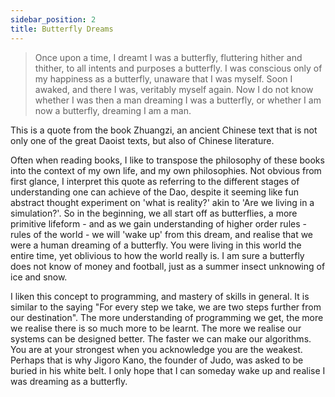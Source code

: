 ```yaml
---
sidebar_position: 2
title: Butterfly Dreams
---
```


> Once upon a time, I dreamt I was a butterfly, fluttering hither and thither, to all intents and purposes a butterfly. I was conscious only of my happiness as a butterfly, unaware that I was myself. Soon I awaked, and there I was, veritably myself again. Now I do not know whether I was then a man dreaming I was a butterfly, or whether I am now a butterfly, dreaming I am a man.

This is a quote from the book Zhuangzi, an ancient Chinese text that is not only one of the
great Daoist texts, but also of Chinese literature.

Often when reading books, I like to transpose the philosophy of these books into the context of my own life, and
my own philosophies. Not obvious from first glance, I interpret this quote as referring to the different stages
of understanding one can achieve of the Dao, despite it seeming like fun abstract thought experiment on 'what is reality?' akin to 'Are we living in a simulation?'. So in
the beginning, we all start off as butterflies, a more primitive lifeform - and as we gain understanding
of higher order rules - rules of the world - we will 'wake up' from this dream, and realise that we
were a human dreaming of a butterfly. You were living in this world the entire time, yet oblivious to
how the world really is. I am sure a butterfly does not know of money and football, just as a summer insect
unknowing of ice and snow.

I liken this concept to programming, and mastery of skills in general. It is similar to the saying
"For every step we take, we are two steps further from our destination". The more understanding of
programming we get, the more we realise there is so much more to be learnt. The more we realise our
systems can be designed better. The faster we can make our algorithms. You are at your strongest
when you acknowledge you are the weakest. Perhaps that is why Jigoro Kano, the founder of Judo, was
asked to be buried in his white belt. I only hope that I can someday wake up and realise I was dreaming
as a butterfly.
